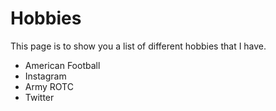 # Hobbies 

This page is to show you a list of different hobbies that I have.

* American Football
* Instagram
* Army ROTC
* Twitter
